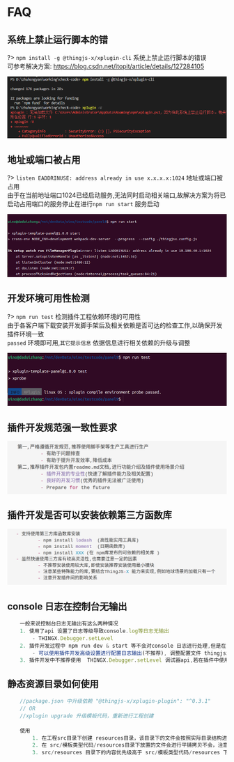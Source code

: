# FAQ

## 系统上禁止运行脚本的错
?> `npm install -g @thingjs-x/xplugin-cli` 系统上禁止运行脚本的错误         
可参考解决方案: https://blog.csdn.net/itopit/article/details/127284105

![系统上禁止运行脚本的错误](./resources/faq/1.系统禁止运行脚本.png "系统禁止运行脚本")

## 地址或端口被占用
?> `listen EADDRINUSE: address already in use x.x.x.x:1024` 地址或端口被占用         
由于在当前地址端口1024已经启动服务,无法同时启动相关端口,故解决方案为将已启动占用端口的服务停止在进行`npm run start` 服务启动

![地址或端口被占用](./resources/faq/2.地址或端口被占用.png "地址或端口被占用")

## 开发环境可用性检测
?> `npm run test`  检测插件工程依赖环境的可用性         
由于各客户端下载安装开发脚手架后及相关依赖是否可达的检查工作,以确保开发插件环境一致     
`passed` 环境即可用,`其它提示信息` 依据信息进行相关依赖的升级与调整

![开发环境可用性检测](./resources/faq/3.环境检查.png "开发环境可用性检测")

## 插件开发规范强一致性要求
![强一致性要求](./resources/faq/4.强一致性要求.png "强一致性要求")

## 插件开发是否可以安装依赖第三方函数库
![第三方函数库](./resources/faq/5.第三方函数库.png "第三方函数库")

## console 日志在控制台无输出
```javascript
    一般来说控制台日志无输出有这么两种情况
    1. 使用了api 设置了日志等级导致console.log等日志无输出 
        - THINGX.Debugger.setLevel
    2. 插件开发过程中 npm run dev & start 等不会对console 日志进行处理,但是在 npm run build:prod 或 build:pack 生产打包情况下默认会对 console.log 和 console.info 日志进行剔除,故使用的插件包有时候也会无法查看到日志
        - 可以使用插件开发高级设置进行配置日志输出(不推荐), 调整配置文件 thingjsx.config.js 即可
    3. 插件开发中不推荐使用  THINGX.Debugger.setLevel 调试器api,若在插件中使用在进行打包时会进行强制剔除
```

## 静态资源目录如何使用

```javascript
    //package.json 中升级依赖 "@thingjs-x/xplugin-plugin": "^0.3.1"
    // OR
    //xplugin upgrade 升级模板代码，重新进行工程创建

    使用
        1. 在工程src目录下创建 resources目录，该目录下的文件会按照实际目录结构进行拷贝 
        2. 在 src/模板类型代码/resources目录下放置的文件会进行平铺拷贝不会，注意不会拷贝目录结构
        3. src/resources 目录下的内容优先级高于 src/模板类型代码/resources 下文件
```